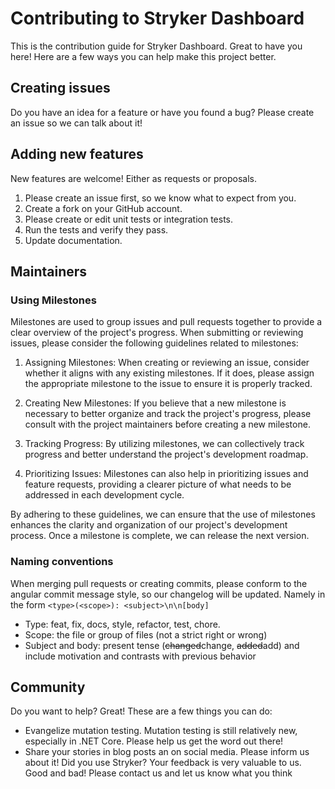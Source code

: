 # Contributing to Stryker Dashboard

This is the contribution guide for Stryker Dashboard. Great to have you here! Here are a few ways you can help make this project better.

## Creating issues

Do you have an idea for a feature or have you found a bug? Please create an issue so we can talk about it!

## Adding new features

New features are welcome! Either as requests or proposals.

1. Please create an issue first, so we know what to expect from you.
2. Create a fork on your GitHub account.
4. Please create or edit unit tests or integration tests.
5. Run the tests and verify they pass.
6. Update documentation.

## Maintainers

### Using Milestones

Milestones are used to group issues and pull requests together to provide a clear overview of the project's progress. When submitting or reviewing issues, please consider the following guidelines related to milestones:

1. Assigning Milestones: When creating or reviewing an issue, consider whether it aligns with any existing milestones. If it does, please assign the appropriate milestone to the issue to ensure it is properly tracked.

2. Creating New Milestones: If you believe that a new milestone is necessary to better organize and track the project's progress, please consult with the project maintainers before creating a new milestone.

3. Tracking Progress: By utilizing milestones, we can collectively track progress and better understand the project's development roadmap.

4. Prioritizing Issues: Milestones can also help in prioritizing issues and feature requests, providing a clearer picture of what needs to be addressed in each development cycle.

By adhering to these guidelines, we can ensure that the use of milestones enhances the clarity and organization of our project's development process. Once a milestone is complete, we can release the next version.

### Naming conventions

When merging pull requests or creating commits, please conform to the angular commit message style, so our changelog will be updated. Namely in the form `<type>(<scope>): <subject>\n\n[body]`

* Type: feat, fix, docs, style, refactor, test, chore.
* Scope: the file or group of files (not a strict right or wrong)
* Subject and body: present tense (~~changed~~change, ~~added~~add) and include motivation and contrasts with previous behavior

## Community

Do you want to help? Great! These are a few things you can do:

* Evangelize mutation testing. Mutation testing is still relatively new, especially in .NET Core. Please help us get the word out there!
* Share your stories in blog posts an on social media. Please inform us about it! Did you use Stryker? Your feedback is very valuable to us. Good and bad! Please contact us and let us know what you think
